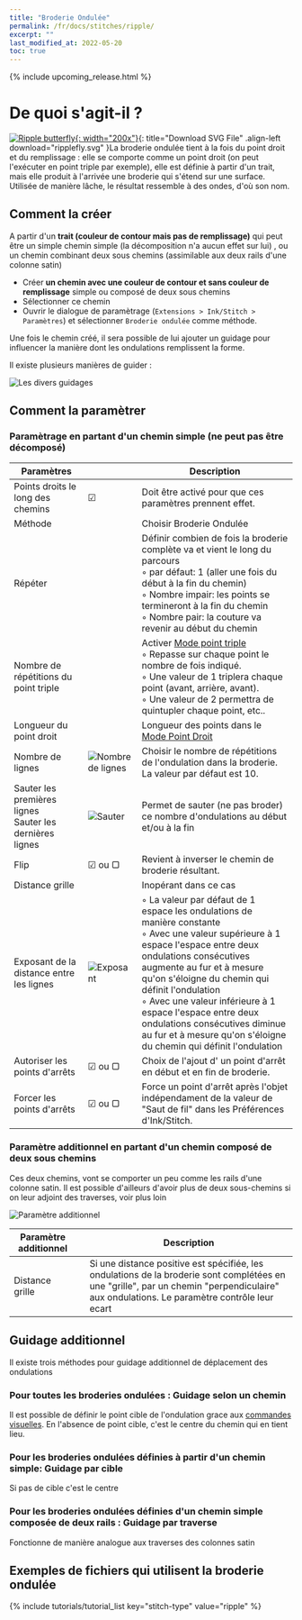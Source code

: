 ```yaml
---
title: "Broderie Ondulée"
permalink: /fr/docs/stitches/ripple/
excerpt: ""
last_modified_at: 2022-05-20
toc: true
---
```

{% include upcoming_release.html %}
# De quoi s'agit-il ?

[![Ripple butterfly](/assets/images/docs/ripplefly.jpg){: width="200x"}](/assets/images/docs/ripplefly.svg){: title="Download SVG File" .align-left download="ripplefly.svg" }La broderie ondulée tient à la fois du point droit et du remplissage : elle se comporte comme un point droit (on peut l'exécuter  en point triple par exemple), elle est définie à partir d'un trait, mais elle produit à l'arrivée une broderie qui s'étend sur une surface. Utilisée de manière lâche, le résultat ressemble à des ondes, d'où son nom.



##  Comment la créer
A partir d'un  **trait (couleur de contour mais pas de remplissage)** qui peut être un simple chemin  simple (la décomposition n'a aucun effet sur lui) , ou un  chemin  combinant deux sous chemins (assimilable  aux  deux rails d'une colonne satin) 

* Créer **un chemin avec une couleur de contour et sans couleur de remplissage** simple ou composé de deux sous chemins 
* Sélectionner ce chemin
* Ouvrir le dialogue de paramètrage (`Extensions > Ink/Stitch > Paramètres`) et sélectionner `Broderie ondulée` comme méthode.

Une  fois le chemin créé, il sera possible de lui ajouter un guidage pour influencer la manière dont les ondulations remplissent la forme.




Il existe plusieurs manières de guider :

![Les divers guidages](/assets/images/docs/fr/rippleways_fr.svg)

## Comment la paramètrer


### Paramètrage en partant d'un chemin simple (ne peut pas être décomposé)

Paramètres||Description
---|---|---
Points droits le long des chemins   |  ☑  |Doit être activé pour que ces paramètres prennent effet.
Méthode      || Choisir Broderie Ondulée
Répéter                      || Définir combien de fois la broderie complète va et vient le long du parcours <br />◦ par défaut: 1 (aller une fois du début à la fin du chemin)<br />◦ Nombre impair: les points se termineront à la fin du chemin<br />◦ Nombre pair: la couture va revenir au début du chemin
Nombre de répétitions du point triple || Activer [Mode point triple](/fr/docs/stitches/bean-stitch/)<br />◦ Repasse sur chaque point le nombre de fois indiqué.<br />◦ Une valeur de 1 triplera chaque point (avant, arrière, avant).<br />◦ Une valeur de 2 permettra de quintupler chaque point, etc..<br />
Longueur du point droit||Longueur des points dans le [Mode Point Droit](/fr/docs/stitches/running-stitch/)
Nombre de lignes|<img src="/assets/images/docs/ripple_only_lines.svg" alt="Nombre de lignes"/>|Choisir le nombre de répétitions de l'ondulation dans la broderie. La valeur par défaut est 10.
Sauter les premières lignes </br>Sauter les dernières lignes  |<img src="/assets/images/docs/ripple_only_skip.svg" alt="Sauter"/>| Permet de sauter (ne pas broder)  ce nombre d'ondulations au début et/ou à la fin
Flip |☑  ou ▢|  Revient à inverser le chemin de broderie résultant.
Distance grille || Inopérant dans ce cas
Exposant de la distance entre les lignes|<img src="/assets/images/docs/ripple_only_exponent.svg" alt="Exposant"/>| ◦ La valeur par défaut de 1 espace les ondulations de manière constante<br />◦ Avec une valeur supérieure à  1 espace l'espace  entre deux ondulations consécutives augmente au fur et à mesure qu'on s'éloigne du chemin qui définit l'ondulation  <br />◦ Avec une valeur inférieure à  1 espace l'espace  entre deux ondulations consécutives diminue au fur et à mesure qu'on s'éloigne du chemin qui définit l'ondulation
Autoriser les points d'arrêts | ☑  ou ▢|Choix de l'ajout d' un point d'arrêt en début et en fin de broderie.
Forcer les points d'arrêts | ☑ ou ▢| Force un point d'arrêt après l'objet indépendament de la valeur de "Saut de fil" dans les Préférences d'Ink/Stitch.


### Paramètre additionnel en partant d'un chemin composé de deux sous chemins
Ces deux chemins, vont  se comporter un peu comme les rails d'une colonne satin. Il est possible d'ailleurs d'avoir plus de deux sous-chemins si on leur adjoint des traverses, voir plus loin

![Paramètre additionnel](/assets/images/docs/fr/params-ripple.jpg)

Paramètre additionnel||Description
---|---|---
Distance grille || Si une distance positive est spécifiée, les ondulations de la broderie sont complétées  en une "grille", par un chemin "perpendiculaire" aux ondulations. Le paramètre contrôle leur ecart  


## Guidage additionnel
Il existe trois  méthodes pour guidage additionnel de déplacement des ondulations

### Pour toutes les broderies ondulées : Guidage selon un chemin

Il est possible de définir le point cible de l'ondulation grace aux [commandes visuelles](/fr/docs/commands/). En l'absence de point cible, c'est le centre
du chemin qui en tient lieu.
### Pour les  broderies ondulées définies à partir d'un chemin simple: Guidage par cible

Si pas de cible c'est le centre
### Pour les  broderies ondulées définies d'un chemin simple composée de deux rails : Guidage par traverse
Fonctionne de manière analogue aux traverses des colonnes satin



##  Exemples de fichiers qui utilisent la broderie ondulée 
{% include tutorials/tutorial_list key="stitch-type" value="ripple" %}
